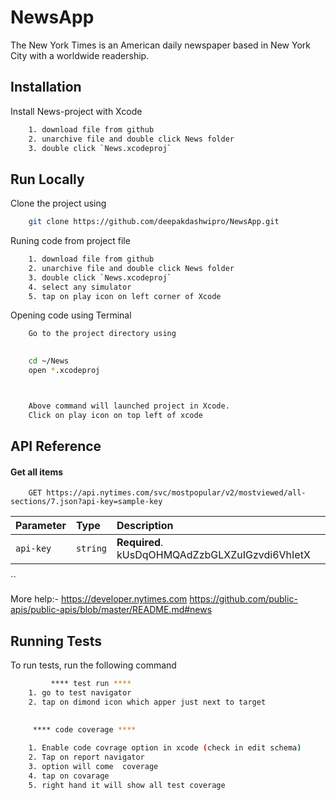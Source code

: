 # NewsApp
The New York Times is an American daily newspaper based in New York City with a worldwide readership. 
## Installation

Install News-project with Xcode

```bash
	1. download file from github
	2. unarchive file and double click News folder
	3. double click `News.xcodeproj`
```
		
## Run Locally

Clone the project using 

```bash
	git clone https://github.com/deepakdashwipro/NewsApp.git
```
Runing code from project file 

```bash
	1. download file from github
	2. unarchive file and double click News folder
	3. double click `News.xcodeproj`
	4. select any simulator
	5. tap on play icon on left corner of Xcode
```

Opening code using Terminal

```bash
	Go to the project directory using
	

	cd ~/News
	open *.xcodeproj



	Above command will launched project in Xcode.
	Click on play icon on top left of xcode

```



## API Reference

#### Get all items


```https
	GET https://api.nytimes.com/svc/mostpopular/v2/mostviewed/all-sections/7.json?api-key=sample-key
```

| Parameter | Type     | Description                |
| :-------- | :------- | :------------------------- |
| `api-key` | `string` | **Required**. kUsDqOHMQAdZzbGLXZuIGzvdi6VhIetX |



``


More help:- 
https://developer.nytimes.com
https://github.com/public-apis/public-apis/blob/master/README.md#news


## Running Tests

To run tests, run the following command

```bash
         **** test run ****
	1. go to test navigator
	2. tap on dimond icon which apper just next to target
	
```
```bash
	 **** code coverage ****
	
	1. Enable code covrage option in xcode (check in edit schema)
	2. Tap on report navigator
	3. option will come  coverage
	4. tap on covarage 
	5. right hand it will show all test coverage
	
```
